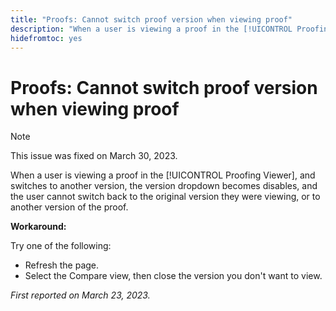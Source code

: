 ```yaml
---
title: "Proofs: Cannot switch proof version when viewing proof"
description: "When a user is viewing a proof in the [!UICONTROL Proofing Viewer], and switches to another version, the version dropdown becomes disables, and the user cannot switch back to the original version they were viewing, or to another version of the proof."
hidefromtoc: yes
---
```


# Proofs: Cannot switch proof version when viewing proof

>[!NOTE]
>
>This issue was fixed on March 30, 2023.

When a user is viewing a proof in the [!UICONTROL Proofing Viewer], and switches to another version, the version dropdown becomes disables, and the user cannot switch back to the original version they were viewing, or to another version of the proof.

**Workaround:**

Try one of the following:

* Refresh the page.
* Select the Compare view, then close the version you don't want to view.

_First reported on March 23, 2023._

